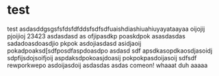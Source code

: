 # test
test
asdasddgsgsfsfdsfdfddsfsdfsdfuaishdiashiuahiuyayataayaa
oijojij
pjoijioj
23423
asdasdasd
as
ofjipasdkp
poaskdpok
asasdasdas
sadadoasdoasdjio
pkpok
asdojiasdasd
asidjaoij
pokadpoaksd[sdfposdfaspdoasdpo
asdasd
sdf
apsdkasopdkaosdjasoidj
sdpfijsdojsoifjoij
aspdaksdpokoasjdoasij
pokpokpasdoijasoij
sdfsdf
rewporkwepo
asdoijasdoij
asdasdas
asdas
comeon!
whaaat
duh
aaaaa
